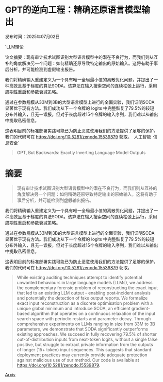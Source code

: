 # GPT的逆向工程：精确还原语言模型输出

发布时间：2025年07月02日

`LLM理论

论文摘要：现有审计技术试图识别大型语言模型中的潜在不良行为，而我们则从互补的角度解决另一个问题：如何精确还原导致特定输出的原始输入。这将有助于事后分析，并可能检测到虚假输出报告。

我们将精确输入重建定义为一个具有唯一全局最小值的离散优化问题，并提出了一种高效且基于梯度的算法SODA。该算法在输入搜索空间的连续松弛上运行，采用周期性重启和参数衰减策略。

通过在参数规模从33M到3B的大型语言模型上进行的全面实验，我们证明SODA显著优于现有方法。我们成功从下一个令牌的 logits 中完整恢复了79.5%的较短分布外输入，且无一误报。但对于长度超过15个令牌的输入序列，我们难以从输出中提取私密信息。

这表明目前的标准部署实践可能已为防止恶意使用我们的方法提供了足够的保护。我们的代码可在 https://doi.org/10.5281/zenodo.15539879 获取。` `人工智能` `信息安全`

> GPT, But Backwards: Exactly Inverting Language Model Outputs

# 摘要

> 现有审计技术试图识别大型语言模型中的潜在不良行为，而我们则从互补的角度解决另一个问题：如何精确还原导致特定输出的原始输入。这将有助于事后分析，并可能检测到虚假输出报告。

我们将精确输入重建定义为一个具有唯一全局最小值的离散优化问题，并提出了一种高效且基于梯度的算法SODA。该算法在输入搜索空间的连续松弛上运行，采用周期性重启和参数衰减策略。

通过在参数规模从33M到3B的大型语言模型上进行的全面实验，我们证明SODA显著优于现有方法。我们成功从下一个令牌的 logits 中完整恢复了79.5%的较短分布外输入，且无一误报。但对于长度超过15个令牌的输入序列，我们难以从输出中提取私密信息。

这表明目前的标准部署实践可能已为防止恶意使用我们的方法提供了足够的保护。我们的代码可在 https://doi.org/10.5281/zenodo.15539879 获取。

> While existing auditing techniques attempt to identify potential unwanted behaviours in large language models (LLMs), we address the complementary forensic problem of reconstructing the exact input that led to an existing LLM output - enabling post-incident analysis and potentially the detection of fake output reports. We formalize exact input reconstruction as a discrete optimisation problem with a unique global minimum and introduce SODA, an efficient gradient-based algorithm that operates on a continuous relaxation of the input search space with periodic restarts and parameter decay. Through comprehensive experiments on LLMs ranging in size from 33M to 3B parameters, we demonstrate that SODA significantly outperforms existing approaches. We succeed in fully recovering 79.5% of shorter out-of-distribution inputs from next-token logits, without a single false positive, but struggle to extract private information from the outputs of longer (15+ token) input sequences. This suggests that standard deployment practices may currently provide adequate protection against malicious use of our method. Our code is available at https://doi.org/10.5281/zenodo.15539879.

[Arxiv](https://arxiv.org/abs/2507.01693)